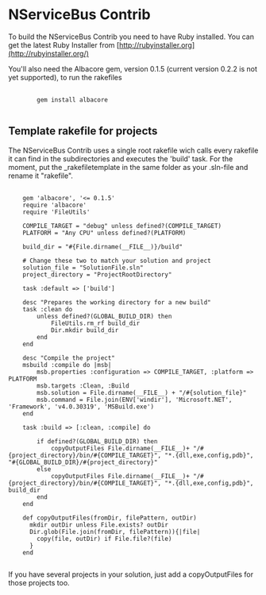 # NServiceBus Contrib

To build the NServiceBus Contrib you need to have Ruby installed. You can get the latest Ruby Installer from [http://rubyinstaller.org](http://rubyinstaller.org/)

You'll also need the Albacore gem, version 0.1.5 (current version 0.2.2 is not yet supported), to run the rakefiles
<pre>
	<code>
		gem install albacore
	</code>
</pre>

## Template rakefile for projects

The NServiceBus Contrib uses a single root rakefile wich calls every rakefile it can find in the subdirectories and executes the 'build' task. For the moment, put the _rakefiletemplate in the same folder as your .sln-file and rename it "rakefile".

<pre>
	<code>
	gem 'albacore', '<= 0.1.5'
	require 'albacore'
	require 'FileUtils'

	COMPILE_TARGET = "debug" unless defined?(COMPILE_TARGET)
	PLATFORM = "Any CPU" unless defined?(PLATFORM)
	
	build_dir = "#{File.dirname(__FILE__)}/build"

	# Change these two to match your solution and project
	solution_file = "SolutionFile.sln"
	project_directory = "ProjectRootDirectory"

	task :default => ['build']
	 
	desc "Prepares the working directory for a new build"
	task :clean do
		unless defined?(GLOBAL_BUILD_DIR) then
			FileUtils.rm_rf build_dir
			Dir.mkdir build_dir
		end
	end 

	desc "Compile the project"
	msbuild :compile do |msb|
		msb.properties :configuration => COMPILE_TARGET, :platform => PLATFORM
		msb.targets :Clean, :Build
		msb.solution = File.dirname(__FILE__) + "/#{solution_file}" 
		msb.command = File.join(ENV['windir'], 'Microsoft.NET', 'Framework', 'v4.0.30319', 'MSBuild.exe') 
	end

	task :build => [:clean, :compile] do  
		
		if defined?(GLOBAL_BUILD_DIR) then
			copyOutputFiles File.dirname(__FILE__)+ "/#{project_directory}/bin/#{COMPILE_TARGET}", "*.{dll,exe,config,pdb}", "#{GLOBAL_BUILD_DIR}/#{project_directory}"
		else
			copyOutputFiles File.dirname(__FILE__)+ "/#{project_directory}/bin/#{COMPILE_TARGET}", "*.{dll,exe,config,pdb}", build_dir
		end
	end 

	def copyOutputFiles(fromDir, filePattern, outDir)
	  mkdir outDir unless File.exists? outDir
	  Dir.glob(File.join(fromDir, filePattern)){|file| 		
		copy(file, outDir) if File.file?(file)
	  } 
	end
	</code>
</pre>
If you have several projects in your solution, just add a copyOutputFiles for those projects too.